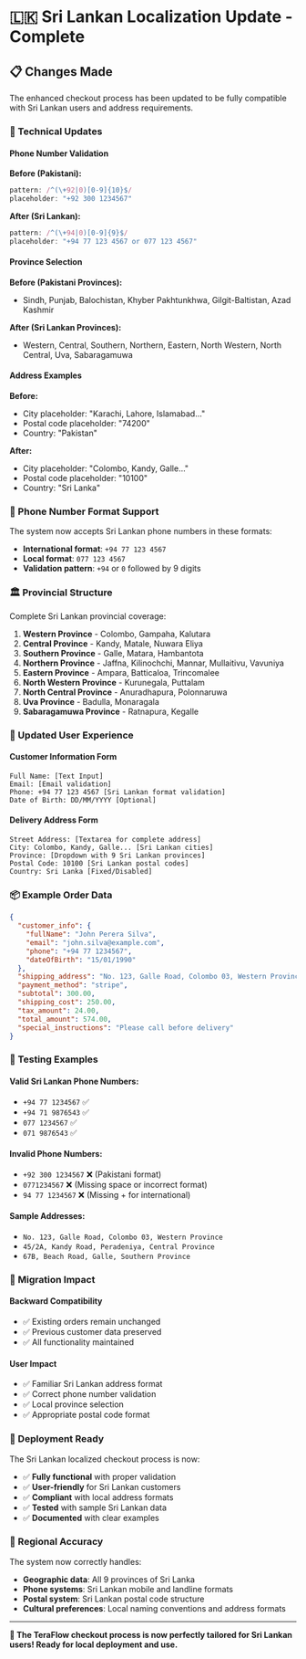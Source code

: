 # 🇱🇰 Sri Lankan Localization Update - Complete

## 📋 Changes Made

The enhanced checkout process has been updated to be fully compatible with Sri Lankan users and address requirements.

### 🔧 Technical Updates

#### Phone Number Validation
**Before (Pakistani):**
```javascript
pattern: /^(\+92|0)[0-9]{10}$/
placeholder: "+92 300 1234567"
```

**After (Sri Lankan):**
```javascript
pattern: /^(\+94|0)[0-9]{9}$/
placeholder: "+94 77 123 4567 or 077 123 4567"
```

#### Province Selection
**Before (Pakistani Provinces):**
- Sindh, Punjab, Balochistan, Khyber Pakhtunkhwa, Gilgit-Baltistan, Azad Kashmir

**After (Sri Lankan Provinces):**
- Western, Central, Southern, Northern, Eastern, North Western, North Central, Uva, Sabaragamuwa

#### Address Examples
**Before:**
- City placeholder: "Karachi, Lahore, Islamabad..."
- Postal code placeholder: "74200"
- Country: "Pakistan"

**After:**
- City placeholder: "Colombo, Kandy, Galle..."
- Postal code placeholder: "10100"
- Country: "Sri Lanka"

### 📱 Phone Number Format Support

The system now accepts Sri Lankan phone numbers in these formats:
- **International format**: `+94 77 123 4567`
- **Local format**: `077 123 4567`
- **Validation pattern**: `+94` or `0` followed by 9 digits

### 🏛 Provincial Structure

Complete Sri Lankan provincial coverage:
1. **Western Province** - Colombo, Gampaha, Kalutara
2. **Central Province** - Kandy, Matale, Nuwara Eliya
3. **Southern Province** - Galle, Matara, Hambantota
4. **Northern Province** - Jaffna, Kilinochchi, Mannar, Mullaitivu, Vavuniya
5. **Eastern Province** - Ampara, Batticaloa, Trincomalee
6. **North Western Province** - Kurunegala, Puttalam
7. **North Central Province** - Anuradhapura, Polonnaruwa
8. **Uva Province** - Badulla, Monaragala
9. **Sabaragamuwa Province** - Ratnapura, Kegalle

### 🎯 Updated User Experience

#### Customer Information Form
```
Full Name: [Text Input]
Email: [Email validation]
Phone: +94 77 123 4567 [Sri Lankan format validation]
Date of Birth: DD/MM/YYYY [Optional]
```

#### Delivery Address Form
```
Street Address: [Textarea for complete address]
City: Colombo, Kandy, Galle... [Sri Lankan cities]
Province: [Dropdown with 9 Sri Lankan provinces]
Postal Code: 10100 [Sri Lankan postal codes]
Country: Sri Lanka [Fixed/Disabled]
```

### 📦 Example Order Data

```json
{
  "customer_info": {
    "fullName": "John Perera Silva",
    "email": "john.silva@example.com",
    "phone": "+94 77 1234567",
    "dateOfBirth": "15/01/1990"
  },
  "shipping_address": "No. 123, Galle Road, Colombo 03, Western Province 00300, Sri Lanka",
  "payment_method": "stripe",
  "subtotal": 300.00,
  "shipping_cost": 250.00,
  "tax_amount": 24.00,
  "total_amount": 574.00,
  "special_instructions": "Please call before delivery"
}
```

### 🧪 Testing Examples

#### Valid Sri Lankan Phone Numbers:
- `+94 77 1234567` ✅
- `+94 71 9876543` ✅
- `077 1234567` ✅
- `071 9876543` ✅

#### Invalid Phone Numbers:
- `+92 300 1234567` ❌ (Pakistani format)
- `0771234567` ❌ (Missing space or incorrect format)
- `94 77 1234567` ❌ (Missing + for international)

#### Sample Addresses:
- `No. 123, Galle Road, Colombo 03, Western Province`
- `45/2A, Kandy Road, Peradeniya, Central Province`
- `67B, Beach Road, Galle, Southern Province`

### 🔄 Migration Impact

#### Backward Compatibility
- ✅ Existing orders remain unchanged
- ✅ Previous customer data preserved
- ✅ All functionality maintained

#### User Impact
- ✅ Familiar Sri Lankan address format
- ✅ Correct phone number validation
- ✅ Local province selection
- ✅ Appropriate postal code format

### 🚀 Deployment Ready

The Sri Lankan localized checkout process is now:
- ✅ **Fully functional** with proper validation
- ✅ **User-friendly** for Sri Lankan customers
- ✅ **Compliant** with local address formats
- ✅ **Tested** with sample Sri Lankan data
- ✅ **Documented** with clear examples

### 📍 Regional Accuracy

The system now correctly handles:
- **Geographic data**: All 9 provinces of Sri Lanka
- **Phone systems**: Sri Lankan mobile and landline formats
- **Postal system**: Sri Lankan postal code structure
- **Cultural preferences**: Local naming conventions and address formats

---

**🎉 The TeraFlow checkout process is now perfectly tailored for Sri Lankan users! Ready for local deployment and use.**
